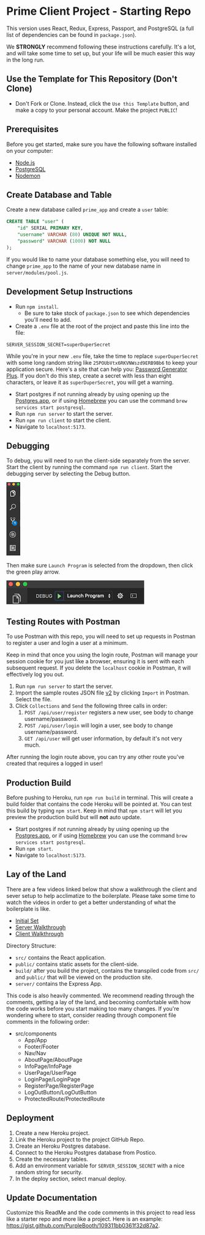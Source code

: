 # Prime Client Project - Starting Repo

This version uses React, Redux, Express, Passport, and PostgreSQL (a full list of dependencies can be found in `package.json`).

We **STRONGLY** recommend following these instructions carefully. It's a lot, and will take some time to set up, but your life will be much easier this way in the long run.

## Use the Template for This Repository (Don't Clone)

- Don't Fork or Clone. Instead, click the `Use this Template` button, and make a copy to your personal account. Make the project `PUBLIC`!

## Prerequisites

Before you get started, make sure you have the following software installed on your computer:

- [Node.js](https://nodejs.org/en)
- [PostgreSQL](https://www.postgresql.org)
- [Nodemon](https://nodemon.io)

## Create Database and Table

Create a new database called `prime_app` and create a `user` table:

```SQL
CREATE TABLE "user" (
    "id" SERIAL PRIMARY KEY,
    "username" VARCHAR (80) UNIQUE NOT NULL,
    "password" VARCHAR (1000) NOT NULL
);
```

If you would like to name your database something else, you will need to change `prime_app` to the name of your new database name in `server/modules/pool.js`.

## Development Setup Instructions

- Run `npm install`.
  - Be sure to take stock of `package.json` to see which dependencies you'll need to add.
- Create a `.env` file at the root of the project and paste this line into the file:

```plaintext
SERVER_SESSION_SECRET=superDuperSecret
```

While you're in your new `.env` file, take the time to replace `superDuperSecret` with some long random string like `25POUbVtx6RKVNWszd9ERB9Bb6` to keep your application secure. Here's a site that can help you: [Password Generator Plus](https://passwordsgenerator.net). If you don't do this step, create a secret with less than eight characters, or leave it as `superDuperSecret`, you will get a warning.

- Start postgres if not running already by using opening up the [Postgres.app](https://postgresapp.com), or if using [Homebrew](https://brew.sh) you can use the command `brew services start postgresql`.
- Run `npm run server` to start the server.
- Run `npm run client` to start the client.
- Navigate to `localhost:5173`.

## Debugging

To debug, you will need to run the client-side separately from the server. Start the client by running the command `npm run client`. Start the debugging server by selecting the Debug button.

![VSCode Toolbar](documentation/images/vscode-toolbar.png)

Then make sure `Launch Program` is selected from the dropdown, then click the green play arrow.

![VSCode Debug Bar](documentation/images/vscode-debug-bar.png)

## Testing Routes with Postman

To use Postman with this repo, you will need to set up requests in Postman to register a user and login a user at a minimum.

Keep in mind that once you using the login route, Postman will manage your session cookie for you just like a browser, ensuring it is sent with each subsequent request. If you delete the `localhost` cookie in Postman, it will effectively log you out.

1. Run `npm run server` to start the server.
2. Import the sample routes JSON file [v2](./PostmanPrimeSoloRoutesv2.json) by clicking `Import` in Postman. Select the file.
3. Click `Collections` and `Send` the following three calls in order:
   1. `POST /api/user/register` registers a new user, see body to change username/password.
   2. `POST /api/user/login` will login a user, see body to change username/password.
   3. `GET /api/user` will get user information, by default it's not very much.

After running the login route above, you can try any other route you've created that requires a logged in user!

## Production Build

Before pushing to Heroku, run `npm run build` in terminal. This will create a build folder that contains the code Heroku will be pointed at. You can test this build by typing `npm start`. Keep in mind that `npm start` will let you preview the production build but will **not** auto update.

- Start postgres if not running already by using opening up the [Postgres.app](https://postgresapp.com), or if using [Homebrew](https://brew.sh) you can use the command `brew services start postgresql`.
- Run `npm start`.
- Navigate to `localhost:5173`.

## Lay of the Land

There are a few videos linked below that show a walkthrough the client and sever setup to help acclimatize to the boilerplate. Please take some time to watch the videos in order to get a better understanding of what the boilerplate is like.

- [Initial Set](https://vimeo.com/453297271)
- [Server Walkthrough](https://vimeo.com/453297212)
- [Client Walkthrough](https://vimeo.com/453297124)

Directory Structure:

- `src/` contains the React application.
- `public/` contains static assets for the client-side.
- `build/` after you build the project, contains the transpiled code from `src/` and `public/` that will be viewed on the production site.
- `server/` contains the Express App.

This code is also heavily commented. We recommend reading through the comments, getting a lay of the land, and becoming comfortable with how the code works before you start making too many changes. If you're wondering where to start, consider reading through component file comments in the following order:

- src/components
  - App/App
  - Footer/Footer
  - Nav/Nav
  - AboutPage/AboutPage
  - InfoPage/InfoPage
  - UserPage/UserPage
  - LoginPage/LoginPage
  - RegisterPage/RegisterPage
  - LogOutButton/LogOutButton
  - ProtectedRoute/ProtectedRoute

## Deployment

1. Create a new Heroku project.
1. Link the Heroku project to the project GitHub Repo.
1. Create an Heroku Postgres database.
1. Connect to the Heroku Postgres database from Postico.
1. Create the necessary tables.
1. Add an environment variable for `SERVER_SESSION_SECRET` with a nice random string for security.
1. In the deploy section, select manual deploy.

## Update Documentation

Customize this ReadMe and the code comments in this project to read less like a starter repo and more like a project. Here is an example: https://gist.github.com/PurpleBooth/109311bb0361f32d87a2.
